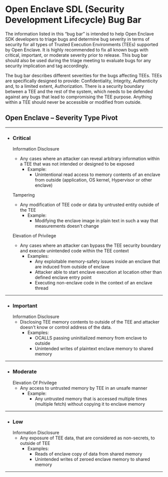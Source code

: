 # Open Enclave SDL (Security Development Lifecycle) Bug Bar

The information listed in this “bug bar” is intended to help Open Enclave SDK developers to triage bugs and determine bug severity in terms of security for all types of Trusted Execution Environments (TEEs) supported by Open Enclave. It is highly recommended to fix all known bugs with critical, important, or moderate severity prior to release. This bug bar should also be used during the triage meeting to evaluate bugs for any security implication and tag accordingly.

The bug bar describes different severities for the bugs affecting TEEs. TEEs are specifically designed to provide: Confidentiality, Integrity, Authenticity and, to a limited extent, Authorization. There is a security boundary between a TEE and the rest of the system, which needs to be defended against any bugs that lead to compromising the TEE purpose. Anything within a TEE should never be accessible or modified from outside.

## Open Enclave – Severity Type Pivot
-------------------------------------

* ### **Critical**
  Information Disclosure
  * Any cases where an attacker can reveal arbitrary information within a TEE that was not intended or designed to be exposed
      * Example:
        * Unintentional read access to memory contents of an enclave from outside (application, OS kernel, Hypervisor or other enclave)

  Tampering
  * Any modification of TEE code or data by untrusted entity outside of the TEE
    * Example:
      * Modifying the enclave image in plain text in such a way that measurements doesn't change

  Elevation of Privilege  
  * Any cases where an attacker can bypass the TEE security boundary and execute unintended code within the TEE context
    * Examples:
      * Any exploitable memory-safety issues inside an enclave that are induced from outside of enclave
      * Attacker able to start enclave execution at location other than defined enclave entry point
      * Executing non-enclave code in the context of an enclave thread
       
-------------

* ### **Important**
  Information Disclosure
  * Disclosing TEE memory contents to outside of the TEE and attacker doesn't know or control address of the data.
    * Examples:
      * OCALLS passing uninitialized memory from enclave to outside
      * Unintended writes of plaintext enclave memory to shared memory
------------

* ### **Moderate**
  Elevation Of Privilege
  * Any access to untrusted memory by TEE in an unsafe manner
    * Example:
      * Any untrusted memory that is accessed multiple times (multiple fetch) without copying it to enclave memory
------------

* ### **Low**
  Information Disclosure
  * Any exposure of TEE data, that are considered as non-secrets, to outside of TEE
    * Examples:
      * Reads of enclave copy of data from shared memory
      * Unintended writes of zeroed enclave memory to shared memory
------------